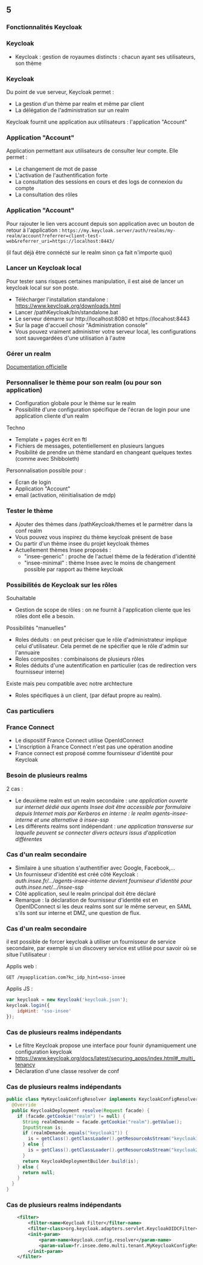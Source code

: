 <!-- .slide: data-background-image="images/securite-informatique.png" data-background-size="1200px" class="chapter" -->
## 5
### Fonctionnalités Keycloak







<!-- .slide: class="slide" -->
### Keycloak
- Keycloak : gestion de royaumes distincts : chacun ayant ses utilisateurs, son thème









<!-- .slide: class="slide" -->
### Keycloak
Du point de vue serveur, Keycloak permet :
- La gestion d'un thème par realm et même par client
- La délégation de l'administration sur un realm

Keycloak fournit une application aux utilisateurs : l'application "Account"







<!-- .slide: class="slide" -->
### Application "Account"
Application permettant aux utilisateurs de consulter leur compte. Elle permet :
- Le changement de mot de passe
- L'activation de l'authentification forte
- La consultation des sessions en cours et des logs de connexion du compte
- La consultation des rôles









<!-- .slide: class="slide" -->
### Application "Account"
Pour rajouter le lien vers account depuis son application avec un bouton de retour à l'application :
`https://my.keycloak.server/auth/realms/my-realm/account?referrer=client-test-web&referrer_uri=https://localhost:8443/`

(il faut déjà être connécté sur le realm sinon ça fait n'importe quoi)
 






<!-- .slide: class="slide" -->
### Lancer un Keycloak local
Pour tester sans risques certaines manipulation, il est aisé de lancer un keycloak local sur son poste.
- Télécharger l'installation standalone : https://www.keycloak.org/downloads.html
- Lancer /pathKeycloak/bin/standalone.bat
- Le serveur démarre sur http://localhost:8080 et https://locahost:8443
- Sur la page d'accueil chosir "Administration console"
- Vous pouvez vraiment administrer votre serveur local, les configurations sont sauvegardées d'une utilisation à l'autre







<!-- .slide: class="slide" -->
### Gérer un realm
[Documentation officielle](https://www.keycloak.org/docs/latest/server_admin/index.html)







<!-- .slide: class="slide" -->
### Personnaliser le thème pour son realm (ou pour son application)
- Configuration globale pour le thème sur le realm
- Possibilité d'une configuration spécifique de l'écran de login pour une application cliente d'un realm

Techno
- Template + pages écrit en ftl
- Fichiers de messages, potentiellement en plusieurs langues
- Posibilité de prendre un thème standard en changeant quelques textes (comme avec Shibboleth)

Personnalisation possible pour :
- Écran de login
- Application "Account"
- email (activation, réinitialisation de mdp)





<!-- .slide: class="slide" -->
### Tester le thème
- Ajouter des thèmes dans /pathKeycloak/themes et le parmétrer dans la conf realm
- Vous pouvez vous inspirez du thème keycloak présent de base
- Ou partir d'un thème insee du projet keycloak thèmes
- Actuellement thèmes Insee proposés :
  - "insee-generic" : proche de l'actuel thème de la fédération d'identité
  - "insee-minimal" : thème Insee avec le moins de changement possible par rapport au thème keycloak






<!-- .slide: class="slide" -->
### Possibilités de Keycloak sur les rôles
Souhaitable
- Gestion de scope de rôles : on ne fournit à l'application cliente que les rôles dont elle a besoin.

Possibilités "manuelles"
- Roles déduits : on peut préciser que le rôle d'administrateur implique celui d'utilisateur. Cela permet de ne spécifier que le rôle d'admin sur l'annuaire
- Roles composites : combinaisons de plusieurs rôles
- Roles déduits d'une autentification en particulier (cas de redirection vers fournisseur interne)

Existe mais peu compatible avec notre archtecture
- Roles spécifiques à un client, (par défaut propre au realm).










<!-- .slide: class="slide" -->
### Cas particuliers










<!-- .slide: class="slide" -->
### France Connect
- Le dispositif France Connect utilise OpenIdConnect
- L'inscription à France Connect n'est pas une opération anodine
- France connect est proposé comme fournisseur d'identité pour Keycloak









<!-- .slide: class="slide" -->
### Besoin de plusieurs realms
2 cas :
- Le deuxième realm est un realm secondaire :
*une application ouverte sur internet dédié aux agents Insee doit être accessible par formulaire depuis Internet mais par Kerberos en interne : le realm agents-insee-interne et une alternative à insee-ssp*
- Les différents realms sont indépendant :
*une application transverse sur laquelle peuvent se connecter divers acteurs issus d'application différentes*







<!-- .slide: class="slide" -->
### Cas d'un realm secondaire
- Similaire à une situation s'authentifier avec Google, Facebook,...
- Un fournisseur d'identité est créé côté Keycloak : *auth.insee.fr/.../agents-insee-interne devient fourniseur d'identité pour auth.insee.net/.../insee-ssp*
- Côté application, seul le realm principal doit être déclaré
- Remarque : la déclaration de fournisseur d'identité est en OpenIDConnect si les deux realms sont sur le même serveur, en SAML s'ils sont sur interne et DMZ, une question de flux.








<!-- .slide: class="slide" -->
### Cas d'un realm secondaire
il est possible de forcer keycloak à utiliser un fournisseur de service secondaire, par exemple si un discovery service est utilisé pour savoir où se situe l'utilisateur :

Applis web :
```
GET /myapplication.com?kc_idp_hint=sso-insee
```

Applis JS :
```js
var keycloak = new Keycloak('keycloak.json');
keycloak.login({
	idpHint: 'sso-insee'
});
```









<!-- .slide: class="slide" -->
### Cas de plusieurs realms indépendants
- Le filtre Keycloak propose une interface pour founir dynamiquement une configuration keycloak
- https://www.keycloak.org/docs/latest/securing_apps/index.html#_multi_tenancy
- Déclaration d'une classe resolver de conf








<!-- .slide: class="slide" -->
### Cas de plusieurs realms indépendants
```java
public class MyKeycloakConfigResolver implements KeycloakConfigResolver {
  @Override
  public KeycloakDeployment resolve(Request facade) {
    if (facade.getCookie("realm") != null) {
      String realmDemande = facade.getCookie("realm").getValue();
      InputStream is;
      if (realmDemande.equals("keycloak1")) {
        is = getClass().getClassLoader().getResourceAsStream("keycloak1.json");
      } else {
        is = getClass().getClassLoader().getResourceAsStream("keycloak2.json");
      }
      return KeycloakDeploymentBuilder.build(is);
    } else {
      return null;
    }
  }
}
```









<!-- .slide: class="slide" -->
### Cas de plusieurs realms indépendants
```xml
	<filter>
		<filter-name>Keycloak Filter</filter-name>
		<filter-class>org.keycloak.adapters.servlet.KeycloakOIDCFilter</filter-class>
		<init-param>
			<param-name>keycloak.config.resolver</param-name>
			<param-value>fr.insee.demo.multi.tenant.MyKeycloakConfigResolver</param-value>
		</init-param>
	</filter>
  ```

